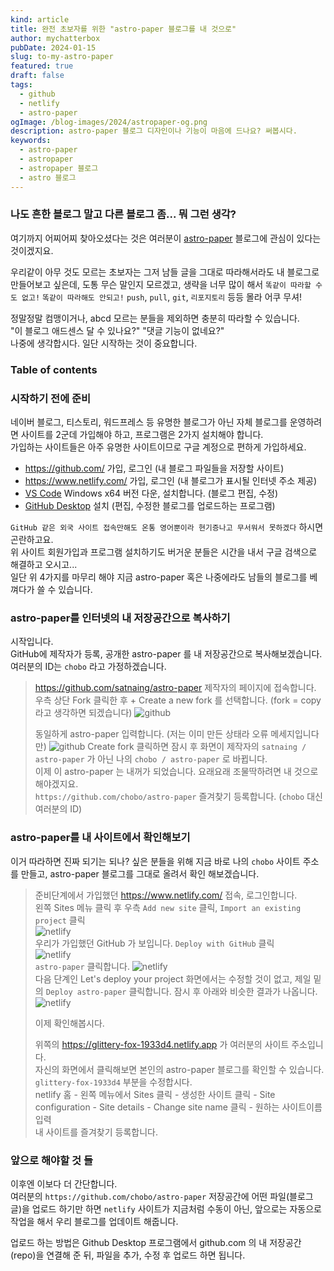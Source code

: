 ```yaml
---
kind: article
title: 완전 초보자를 위한 "astro-paper 블로그를 내 것으로"
author: mychatterbox
pubDate: 2024-01-15
slug: to-my-astro-paper
featured: true
draft: false
tags:
  - github
  - netlify
  - astro-paper
ogImage: /blog-images/2024/astropaper-og.png
description: astro-paper 블로그 디자인이나 기능이 마음에 드나요? 써봅시다.
keywords:
  - astro-paper
  - astropaper
  - astropaper 블로그
  - astro 블로그
---
```


### 나도 흔한 블로그 말고 다른 블로그 좀... 뭐 그런 생각?


여기까지 어찌어찌 찾아오셨다는 것은 여러분이 [astro-paper](https://astro-paper.pages.dev/) 블로그에 관심이 있다는 것이겠지요. 

우리같이 아무 것도 모르는 초보자는 그저 남들 글을 그대로 따라해서라도 내 블로그로 만들어보고 싶은데, 도통 무슨 말인지 모르겠고, 생략을 너무 많이 해서 `똑같이 따라할 수도 없고!` `똑같이 따라해도 안되고!` `push`, `pull`, `git`, `리포지토리` 등등 몰라 어쿠 무셔!

정말정말 컴맹이거나, abcd 모르는 분들을 제외하면 충분히 따라할 수 있습니다.  
"이 블로그 애드센스 달 수 있나요?" "댓글 기능이 없네요?"  
나중에 생각합시다. 일단 시작하는 것이 중요합니다.

### Table of contents

### 시작하기 전에 준비

네이버 블로그, 티스토리, 워드프레스 등 유명한 블로그가 아닌 자체 블로그를 운영하려면 사이트를 2군데 가입해야 하고, 프로그램은 2가지 설치해야 합니다.  
가입하는 사이트들은 아주 유명한 사이트이므로 구글 계정으로 편하게 가입하세요.

- https://github.com/ 가입, 로그인 (내 블로그 파일들을 저장할 사이트)
- https://www.netlify.com/ 가입, 로그인 (내 블로그가 표시될 인터넷 주소 제공)
- [VS Code](https://code.visualstudio.com) Windows x64 버전 다운, 설치합니다. (블로그 편집, 수정)
- [GitHub Desktop](https://desktop.github.com) 설치 (편집, 수정한 블로그를 업로드하는 프로그램)

`GitHub 같은 외국 사이트 접속만해도 온통 영어뿐이라 현기증나고 무서워서 못하겠다` 하시면 곤란하고요.  
위 사이트 회원가입과 프로그램 설치하기도 버거운 분들은 시간을 내서 구글 검색으로 해결하고 오시고...  
일단 위 4가지를 마무리 해야 지금 astro-paper 혹은 나중에라도 남들의 블로그를 베껴다가 쓸 수 있습니다.

### astro-paper를 인터넷의 내 저장공간으로 복사하기

시작입니다.  
GitHub에 제작자가 등록, 공개한 astro-paper 를 내 저장공간으로 복사해보겠습니다.  
여러분의 ID는 `chobo` 라고 가정하겠습니다.

> https://github.com/satnaing/astro-paper 제작자의 페이지에 접속합니다.  
> 우측 상단 Fork 클릭한 후 + Create a new fork 를 선택합니다. (fork = copy 라고 생각하면 되겠습니다)
> ![github](../../assets/blog-images/2024/my-astro-paper_1.png)
>
> 동일하게 astro-paper 입력합니다. (저는 이미 만든 상태라 오류 메세지입니다만)
> ![github](../../assets/blog-images/2024/my-astro-paper_2.png)
> Create fork 클릭하면 잠시 후 화면이 제작자의 `satnaing / astro-paper` 가 아닌 나의 `chobo / astro-paper` 로 바뀝니다.  
> 이제 이 astro-paper 는 내꺼가 되었습니다. 요래요래 조물딱하려면 내 것으로 해야겠지요.  
>`https://github.com/chobo/astro-paper` 즐겨찾기 등록합니다. (`chobo` 대신 여러분의 ID)

### astro-paper를 내 사이트에서 확인해보기

이거 따라하면 진짜 되기는 되나? 싶은 분들을 위해 지금 바로 나의 `chobo` 사이트 주소를 만들고, astro-paper 블로그를 그대로 올려서 확인 해보겠습니다.

> 준비단계에서 가입했던 https://www.netlify.com/ 접속, 로그인합니다.  
> 왼쪽 Sites 메뉴 클릭 후 우측 `Add new site` 클릭, `Import an existing project` 클릭  
>![netlify](../../assets/blog-images/2024/my-astro-paper_3.png)  
> 우리가 가입했던 GitHub 가 보입니다. `Deploy with GitHub` 클릭  
>![netlify](../../assets/blog-images/2024/my-astro-paper_4.png)  
> `astro-paper` 클릭합니다.
> ![netlify](../../assets/blog-images/2024/my-astro-paper_5.png)  
> 다음 단계인 Let's deploy your project 화면에서는 수정할 것이 없고, 제일 밑의 `Deploy astro-paper` 클릭합니다.
> 잠시 후 아래와 비슷한 결과가 나옵니다.
> ![netlify](../../assets/blog-images/2024/my-astro-paper_6.png) 
>
> 이제 확인해봅시다.  <br>
>
> 위쪽의 https://glittery-fox-1933d4.netlify.app 가 여러분의 사이트 주소입니다.  
>자신의 화면에서 클릭해보면 본인의 astro-paper 블로그를 확인할 수 있습니다.   
>`glittery-fox-1933d4` 부분을 수정합시다.  
>netlify 홈 - 왼쪽 메뉴에서 Sites 클릭 - 생성한 사이트 클릭 - Site configuration - Site details - Change site name 클릭 - 원하는 사이트이름 입력  
>내 사이트를 즐겨찾기 등록합니다.  


### 앞으로 해야할 것 들  
이후엔 이보다 더 간단합니다.  
여러분의 `https://github.com/chobo/astro-paper` 저장공간에 어떤 파일(블로그 글)을 업로드 하기만 하면 `netlify` 사이트가 지금처럼 수동이 아닌, 앞으로는 자동으로 작업을 해서 우리 블로그를 업데이트 해줍니다.  

업로드 하는 방법은 Github Desktop 프로그램에서 github.com 의 내 저장공간(repo)을 연결해 준 뒤, 파일을 추가, 수정 후 업로드 하면 됩니다. 